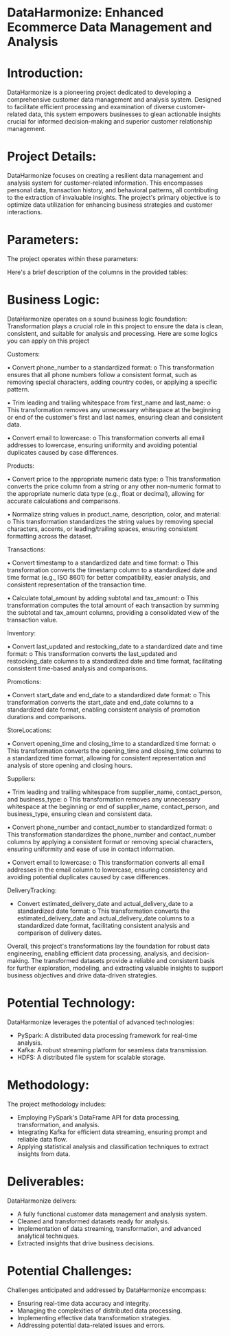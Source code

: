 # DataHarmonize: Enhanced Ecommerce Data Management and Analysis

# Introduction:
DataHarmonize is a pioneering project dedicated to developing a comprehensive customer data management and analysis system. Designed to facilitate efficient processing and examination of diverse customer-related data, this system empowers businesses to glean actionable insights crucial for informed decision-making and superior customer relationship management.

# Project Details:
DataHarmonize focuses on creating a resilient data management and analysis system for customer-related information. This encompasses personal data, transaction history, and behavioral patterns, all contributing to the extraction of invaluable insights. The project's primary objective is to optimize data utilization for enhancing business strategies and customer interactions.

# Parameters:
The project operates within these parameters:

Here's a brief description of the columns in the provided tables:


# Business Logic:
DataHarmonize operates on a sound business logic foundation:
Transformation plays a crucial role in this project to ensure the data is clean, consistent, and suitable for analysis and processing. Here are some logics you can apply on this project

Customers:

•	Convert phone_number to a standardized format:
    o	This transformation ensures that all phone numbers follow a consistent format, such as removing special characters, adding country codes, or applying a specific pattern.
    
•	Trim leading and trailing whitespace from first_name and last_name:
    o	This transformation removes any unnecessary whitespace at the beginning or end of the customer's first and last names, ensuring clean and consistent data.
    
•	Convert email to lowercase:
    o	This transformation converts all email addresses to lowercase, ensuring uniformity and avoiding potential duplicates caused by case differences.

Products:

•	Convert price to the appropriate numeric data type:
    o	This transformation converts the price column from a string or any other non-numeric format to the appropriate numeric data type (e.g., float or decimal), allowing for accurate calculations and comparisons.
    
•	Normalize string values in product_name, description, color, and material:
    o	This transformation standardizes the string values by removing special characters, accents, or leading/trailing spaces, ensuring consistent formatting across the dataset.

Transactions:

•	Convert timestamp to a standardized date and time format:
    o	This transformation converts the timestamp column to a standardized date and time format (e.g., ISO 8601) for better compatibility, easier analysis, and consistent representation of the transaction time.
    
•	Calculate total_amount by adding subtotal and tax_amount:
    o	This transformation computes the total amount of each transaction by summing the subtotal and tax_amount columns, providing a consolidated view of the transaction value.


Inventory:

•	Convert last_updated and restocking_date to a standardized date and time format:
    o	This transformation converts the last_updated and restocking_date columns to a standardized date and time format, facilitating consistent time-based analysis and comparisons.

Promotions:

•	Convert start_date and end_date to a standardized date format:
    o	This transformation converts the start_date and end_date columns to a standardized date format, enabling consistent analysis of promotion durations and comparisons.

StoreLocations:

•	Convert opening_time and closing_time to a standardized time format:
    o	This transformation converts the opening_time and closing_time columns to a standardized time format, allowing for consistent representation and analysis of store opening and closing hours.

Suppliers:

•	Trim leading and trailing whitespace from supplier_name, contact_person, and business_type:
    o	This transformation removes any unnecessary whitespace at the beginning or end of supplier_name, contact_person, and business_type, ensuring clean and consistent data.
    
•	Convert phone_number and contact_number to standardized format:
    o	This transformation standardizes the phone_number and contact_number columns by applying a consistent format or removing special characters, ensuring uniformity and ease of use in contact information.
    
•	Convert email to lowercase:
    o	This transformation converts all email addresses in the email column to lowercase, ensuring consistency and avoiding potential duplicates caused by case differences.

DeliveryTracking:

-	Convert estimated_delivery_date and actual_delivery_date to a standardized date format:
        o	This transformation converts the estimated_delivery_date and actual_delivery_date columns to a standardized date format, facilitating consistent analysis and comparison of delivery dates.

Overall, this project's transformations lay the foundation for robust data engineering, enabling efficient data processing, analysis, and decision-making. The transformed datasets provide a reliable and consistent basis for further exploration, modeling, and extracting valuable insights to support business objectives and drive data-driven strategies.



# Potential Technology:
DataHarmonize leverages the potential of advanced technologies:

- PySpark: A distributed data processing framework for real-time analysis.
- Kafka: A robust streaming platform for seamless data transmission.
- HDFS: A distributed file system for scalable storage.

# Methodology:
The project methodology includes:

- Employing PySpark's DataFrame API for data processing, transformation, and analysis.
- Integrating Kafka for efficient data streaming, ensuring prompt and reliable data flow.
- Applying statistical analysis and classification techniques to extract insights from data.

# Deliverables:
DataHarmonize delivers:
- A fully functional customer data management and analysis system.
- Cleaned and transformed datasets ready for analysis.
- Implementation of data streaming, transformation, and advanced analytical techniques.
- Extracted insights that drive business decisions.

# Potential Challenges:
Challenges anticipated and addressed by DataHarmonize encompass:

- Ensuring real-time data accuracy and integrity.
- Managing the complexities of distributed data processing.
- Implementing effective data transformation strategies.
- Addressing potential data-related issues and errors.
